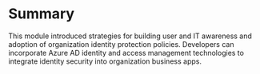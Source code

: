 # Summary

This module introduced strategies for building user and IT awareness and adoption of organization identity protection policies. Developers can incorporate Azure AD identity and access management technologies to integrate identity security into organization business apps.
